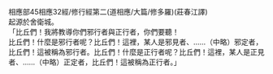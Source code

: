 相應部45相應32經/修行經第二(道相應/大篇/修多羅)(莊春江譯)  
起源於舍衛城。  
「比丘們！我將教導你們邪行者與正行者，你們要聽！  
比丘們！什麼是邪行者呢？比丘們！這裡，某人是邪見者、……（中略）邪定者，比丘們！這被稱為邪行者。比丘們！什麼是正行者呢？比丘們！這裡，某人是正見者、……（中略）正定者，比丘們！這被稱為正行者。」  
  
  
